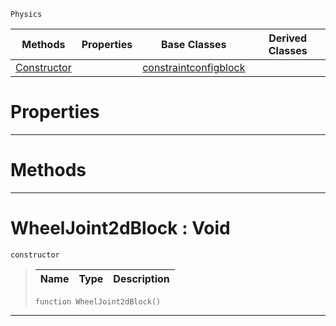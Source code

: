  `Physics`

|Methods|Properties|Base Classes|Derived Classes|
|---|---|---|---|
|[ Constructor](wheeljoint2dblock.md#wheeljoint2dblock-void)| |[constraintconfigblock](constraintconfigblock.md)| |


 #  Properties


---  
 #  Methods


---  
 #  WheelJoint2dBlock : Void

 `constructor`

> 
> |Name|Type|Description|
> |---|---|---|
> ``` lang=cpp, name=Nada
> function WheelJoint2dBlock()
> ``` 


---  
 

 